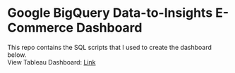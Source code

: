 # Google BigQuery Data-to-Insights E-Commerce Dashboard

This repo contains the SQL scripts that I used to create the dashboard below. </br>
View Tableau Dashboard: [Link](https://public.tableau.com/views/Data-to-insights-ecommerce/FinalStory?:language=en-US&:display_count=n&:origin=viz_share_link)
